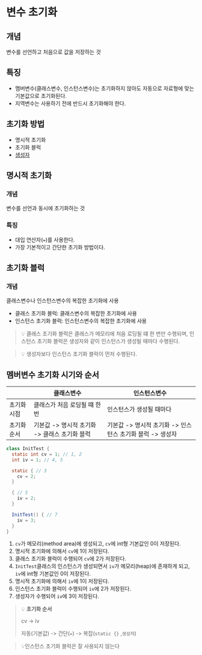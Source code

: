 # 변수 초기화

## 개념

변수를 선언하고 처음으로 값을 저장하는 것

## 특징

- 멤버변수(클래스변수, 인스턴스변수)는 초기화하지 않아도 자동으로 자료형에 맞는 기본값으로 초기화된다.
- 지역변수는 사용하기 전에 반드시 초기화해야 한다.

## 초기화 방법

- 명시적 초기화
- 초기화 블럭
- [생성자](https://github.com/jexnjeux/TIL/blob/main/java/생성자.md)

## 명시적 초기화

### 개념

변수를 선언과 동시에 초기화하는 것

### 특징

- 대입 연산자(`=`)를 사용한다.
- 가장 기본적이고 간단한 초기화 방법이다.

## 초기화 블럭

### 개념

클래스변수나 인스턴스변수의 복잡한 초기화에 사용

- 클래스 초기화 블럭: 클래스변수의 복잡한 초기화에 사용
- 인스턴스 초기화 블럭: 인스턴스변수의 복잡한 초기화에 사용

> 💡 클래스 초기화 블럭은 클래스가 메모리에 처음 로딩될 떄 한 번만 수행되며, 인스턴스 초기화 블럭은 생성자와 같이 인스턴스가 생성될 때마다 수행된다.

> 💡 생성자보다 인스턴스 초기화 블럭이 먼저 수행된다.

## 멤버변수 초기화 시기와 순서

|             | 클래스변수                                    | 인스턴스변수                                              |
| ----------- | --------------------------------------------- | --------------------------------------------------------- |
| 초기화 시점 | 클래스가 처음 로딩될 떄 한 번                 | 인스턴스가 생성될 때마다                                  |
| 초기화 순서 | 기본값 -> 명시적 초기화 -> 클래스 초기화 블럭 | 기본값 -> 명시적 초기화 -> 인스턴스 초기화 블럭 -> 생성자 |

```java
class InitTest {
  static int cv = 1; // 1, 2
  int iv = 1; // 4, 5

  static { // 3
    cv = 2;
  }

  { // 5
    iv = 2;
  }

  InitTest() { // 7
    iv = 3;
  }
}
```

1. `cv`가 메모리(method area)에 생성되고, `cv`에 int형 기본값인 0이 저장된다.
2. 명시적 초기화에 의해서 `cv`에 1이 저장된다.
3. 클래스 초기화 블럭이 수행되어 `cv`에 2가 저장된다.
4. `InitTest`클래스의 인스턴스가 생성되면서 `iv`가 메모리(heap)에 존재하게 되고, `iv`에 int형 기본값인 0이 저장된다.
5. 명시적 초기화에 의해서 `iv`에 1이 저장된다.
6. 인스턴스 초기화 블럭이 수행되어 `iv`에 2가 저장된다.
7. 생성자가 수행되어 `iv`에 3이 저장된다.

> 💡 **초기화 순서**
>
> cv -> iv
>
> 자동(기본값) -> 간단(`=`) -> 복잡(`static {}` ,`생성자`)

> 💡인스턴스 초기화 블럭은 잘 사용되지 않는다
